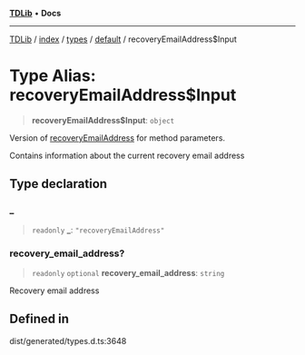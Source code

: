 [**TDLib**](../../../../../../README.md) • **Docs**

***

[TDLib](../../../../../../modules.md) / [index](../../../../../README.md) / [types](../../../README.md) / [default](../README.md) / recoveryEmailAddress$Input

# Type Alias: recoveryEmailAddress$Input

> **recoveryEmailAddress$Input**: `object`

Version of [recoveryEmailAddress](recoveryEmailAddress.md) for method parameters.

Contains information about the current recovery email address

## Type declaration

### \_

> `readonly` **\_**: `"recoveryEmailAddress"`

### recovery\_email\_address?

> `readonly` `optional` **recovery\_email\_address**: `string`

Recovery email address

## Defined in

dist/generated/types.d.ts:3648
